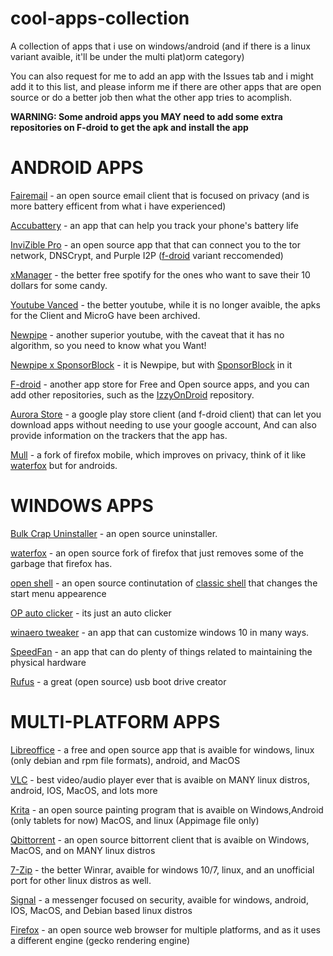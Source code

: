 # cool-apps-collection
A collection of apps that i use on windows/android (and if there is a linux variant avaible, it'll be under the multi plat)orm category)    

You can also request for me to add an app with the Issues tab and i might add it to this list, and please inform me if there are other apps that are open source or do a better job then what the other app tries to acomplish.   

**WARNING: Some android apps you MAY need to add some extra repositories on F-droid to get the apk and install the app**

# ANDROID APPS

[Fairemail](https://email.faircode.eu/) - an open source email client that is focused on privacy (and is more battery efficent from what i have experienced)  

[Accubattery](https://accubatteryapp.com/) - an app that can help you track your phone's battery life   

[InviZible Pro](https://invizible.net/en/) - an open source app that that can connect you to the tor network, DNSCrypt, and Purple I2P ([f-droid](https://f-droid.org/packages/pan.alexander.tordnscrypt.stable/) variant reccomended)

[xManager](https://xmanagerapp.com/) - the better free spotify for the ones who want to save their 10 dollars for some candy.       

[Youtube Vanced](https://vancedapp.com/) - the better youtube, while it is no longer avaible, the apks for the Client and MicroG have been archived.  

[Newpipe](https://newpipe.net/) - another superior youtube, with the caveat that it has no algorithm, so you need to know what you Want!   

[Newpipe x SponsorBlock](https://apt.izzysoft.de/fdroid/index/apk/org.polymorphicshade.newpipe) - it is Newpipe, but with [SponsorBlock](https://sponsor.ajay.app/) in it 

[F-droid](https://f-droid.org/) - another app store for Free and Open source apps, and you can add other repositories, such as the [IzzyOnDroid](https://android.izzysoft.de/repo) repository.        

[Aurora Store](https://f-droid.org/en/packages/com.aurora.store/) - a google play store client (and f-droid client) that can let you download apps without needing to use your google account, And can also provide information on the trackers that the app has.   

[Mull](https://www.f-droid.org/packages/us.spotco.fennec_dos/) - a fork of firefox mobile, which improves on privacy, think of it like [waterfox](https://www.waterfox.net/) but for androids.




# WINDOWS APPS
[Bulk Crap Uninstaller](https://github.com/Klocman/Bulk-Crap-Uninstaller) - an open source uninstaller.   

[waterfox](https://www.waterfox.net/) - an open source fork of firefox that just removes some of the garbage that firefox has.  

[open shell](https://github.com/Open-Shell/Open-Shell-Menu) - an open source continutation of [classic shell](http://classicshell.net/) that changes the start menu appearence         

[OP auto clicker](https://www.opautoclicker.com/) - its just an auto clicker  

[winaero tweaker](https://winaero.com/winaero-tweaker/) - an app that can customize windows 10 in many ways.  

[SpeedFan](https://www.almico.com/speedfan.php) - an app that can do plenty of things related to maintaining the physical hardware    

[Rufus](https://rufus.ie/en/#) - a great (open source) usb boot drive creator


# MULTI-PLATFORM APPS
[Libreoffice](https://www.libreoffice.org/) - a free and open source app that is avaible for windows, linux (only debian and rpm file formats), android, and MacOS    

[VLC](https://www.videolan.org/) - best video/audio player ever that is avaible on MANY linux distros, android, IOS, MacOS, and lots more   

[Krita](https://krita.org/) - an open source painting program that is avaible on Windows,Android (only tablets for now) MacOS, and linux (Appimage file only)     

[Qbittorrent](https://www.qbittorrent.org/download.php) - an open source bittorrent client that is avaible on Windows, MacOS, and on MANY linux distros   

[7-Zip](https://www.7-zip.org/) - the better Winrar, avaible for windows 10/7, linux, and an unofficial port for other linux distros as well.   

[Signal](https://signal.org/download/#) - a messenger focused on security, avaible for windows, android, IOS, MacOS, and Debian based linux distros     

[Firefox](https://www.mozilla.org/en-US/) - an open source web browser for multiple platforms, and as it uses a different engine (gecko rendering engine)   





